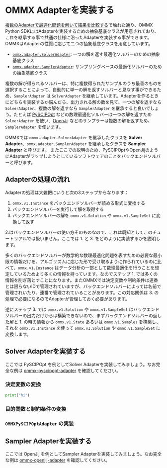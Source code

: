 # OMMX Adapterを実装する

[複数のAdapterで最適化問題を解いて結果を比較する](../tutorial/switching_adapters)で触れた通り、OMMX Python SDKにはAdapterを実装するための抽象基底クラスが用意されており、これを継承する事で共通の仕様に沿ったAdapterを実装する事ができます。OMMXはAdapterの性質に応じて二つの抽象基底クラスを用意しています。

- [`ommx.adapter.SolverAdapter`](https://jij-inc.github.io/ommx/python/ommx/autoapi/ommx/adapter/index.html#ommx.adapter.SolverAdapter): 一つの解を返す最適化ソルバーのための抽象基底クラス
- [`ommx.adapter.SamplerAdapter`](https://jij-inc.github.io/ommx/python/ommx/autoapi/ommx/adapter/index.html#ommx.adapter.SamplerAdapter): サンプリングベースの最適化ソルバーのための抽象基底クラス

複数の解が得られるソルバーは、特に複数得られたサンプルのうち最善のものを選択することによって、自動的に単一の解を返すソルバーと見なす事ができるため、`SamplerAdapter` は `SolverAdapter` を継承しています。Adapterを作るときにどちらを実装するか悩んだら、出力される解の数を見て、一つの解を返すなら `SolverAdapter`、複数の解を返すなら `SamplerAdapter` を継承すると良いでしょう。たとえば [PySCIPOpt](https://github.com/scipopt/PySCIPOpt) などの数理最適化ソルバーは一つの解を返すため `SolverAdapter` を使い、[OpenJij](https://github.com/OpenJij/OpenJij) などのサンプラーは複数の解を返すため、`SamplerAdapter` を使います。

OMMXでは `ommx.adapter.SolverAdapter` を継承したクラスを **Solver Adapter**、`ommx.adapter.SamplerAdapter` を継承したクラスを **Sampler Adapter** と呼びます。
またここでの説明のため、PySCIPOptやOpenJijのようにAdapterがラップしようとしているソフトウェアのことをバックエンドソルバーと呼びます。

## Adapterの処理の流れ

Adapterの処理は大雑把にいうと次の3ステップからなります：

1. `ommx.v1.Instance` をバックエンドソルバーが読める形式に変換する
2. バックエンドソルバーを実行して解を取得する
3. バックエンドソルバーの解を `ommx.v1.Solution` や `ommx.v1.SampleSet` に変換して返す

2.はバックエンドソルバーの使い方そのものなので、これは既知としてこのチュートリアルでは扱いません。ここでは 1. と 3. をどのように実装するかを説明します。

多くのバックエンドソルバーが数学的な数理最適化問題を表すための必要な最小限の情報だけを、アルゴリズムに応じた形で受け取るように作られているのに比べて、`ommx.v1.Instance` はデータ分析の一部として数理最適化を行うことを想定しているためより多くの情報を持っています。なのでステップ 1. では多くの情報を削ぎ落とすことになります。またOMMXでは決定変数や制約条件は連番とは限らないIDで管理されていますが、バックエンドソルバーによっては名前で管理されいたり、連番で管理されていることがあります。この対応関係は 3. の処理で必要になるのでAdapterが管理しておく必要があります。

逆にステップ 3. では `ommx.v1.Solution` や `ommx.v1.SampleSet` はバックエンドソルバーの出力だけからは構築できないので、まずバックエンドソルバーの返した解と 1. の時の情報から `ommx.v1.State` あるいは `ommx.v1.Samples` を構築し、それを `ommx.v1.Instance` を使って `ommx.v1.Solution` や `ommx.v1.SampleSet` に変換します。

## Solver Adapterを実装する

ここでは PySCIPOpt を例としてSolver Adapterを実装してみましょう。なお完全な例は [ommx-pyscipopt-adapter](https://github.com/Jij-Inc/ommx/tree/main/python/ommx-pyscipopt-adapter) を確認してください。

### 決定変数の変換

```python
print("hi")
```

### 目的関数と制約条件の変換

### `OMMXPySCIPOptAdapter` の実装

## Sampler Adapterを実装する

ここでは OpenJij を例としてSampler Adapterを実装してみましょう。なお完全な例は [ommx-openjij-adapter](https://github.com/Jij-Inc/ommx/tree/main/python/ommx-openjij-adapter) を確認してください。
